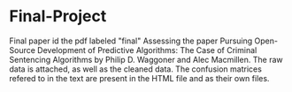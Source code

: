 # Final-Project
Final paper id the pdf labeled "final"
Assessing the paper Pursuing Open-Source Development of Predictive Algorithms: The Case of Criminal Sentencing Algorithms by Philip D. Waggoner and Alec Macmillen. 
The raw data is attached, as well as the cleaned data. The confusion matrices refered to in the text are present in the HTML file and as their own files. 
